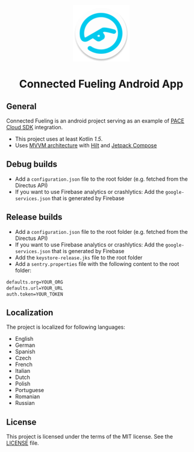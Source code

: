 <div align="center">
<img src="./icon.png" width="150" height="150" />

<h1 align="center">
    Connected Fueling Android App
</h1>
</div>

## General

Connected Fueling is an android project serving as an example
of [PACE Cloud SDK](https://github.com/pace/cloud-sdk-android) integration.

- This project uses at least Kotlin *1.5*.
- Uses [MVVM architecture](https://developer.android.com/jetpack/guide#recommended-app-arch)
  with [Hilt](https://developer.android.com/training/dependency-injection/hilt-android)
  and [Jetpack Compose](https://developer.android.com/jetpack/compose/documentation)

## Debug builds

- Add a `configuration.json` file to the root folder (e.g. fetched from the Directus API)
- If you want to use Firebase analytics or crashlytics: Add the `google-services.json` that is
  generated by Firebase

## Release builds

- Add a `configuration.json` file to the root folder (e.g. fetched from the Directus API)
- If you want to use Firebase analytics or crashlytics: Add the `google-services.json` that is
  generated by Firebase
- Add the `keystore-release.jks` file to the root folder
- Add a `sentry.properties` file with the following content to the root folder:

```properties
defaults.org=YOUR_ORG
defaults.url=YOUR_URL
auth.token=YOUR_TOKEN
```

## Localization

The project is localized for following languages:

* English
* German
* Spanish
* Czech
* French
* Italian
* Dutch
* Polish
* Portuguese
* Romanian
* Russian

## License

This project is licensed under the terms of the MIT license. See the [LICENSE](./LICENSE.md) file.
